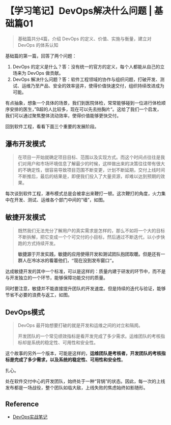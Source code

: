 # 【学习笔记】DevOps解决什么问题 | 基础篇01

> 基础篇共分4篇，介绍 DevOps 的定义、价值、实施与衡量，建立对 DevOps 的体系认知

基础篇的第一篇，回答了两个问题：

1. DevOps 的定义是什么？答：没有统一的官方的定义，每个人都能从自己的立场来为 DevOps 做贡献。
2. DevOps 解决什么问题？答：软件工程领域的协作与组织问题，打破开发、测试、运维乃至产品、安全的效率竖井，使得价值快速交付，组织持续改进成为可能。

有点抽象，想象一个具体的场景，我们到医院体检，常常能够碰到一位进行体检顺序安排的医生，”B超的人比较多，现在可以先去拍胸片“。这给了我们一个启发，我们可以通过聚焦整体流动效率，使得价值能够更快交付。

回到软件工程，看看下面三个重要的发展阶段。

## 瀑布开发模式

> 在项目一开始就确定项目目标、范围以及实现方式。而这个时间点往往是我们对用户和市场环境信息了解最少的时候，这样做出来的决策往往带有很大的不确定性，很容易导致项目范围不断变更，计划不断延期，交付上线时间不断推后，最后的结果是，即便我们投入了大量资源，却难以达到预期的效果。
>

每次谈到软件工程，瀑布模式总是会被拿出来鞭打一顿。这次鞭打的角度，火力集中在开发、测试、运维各个部门中间的“墙”，如图。



## 敏捷开发模式

> 既然我们无法充分了解用户的真实需求是怎样的，那么不如将一个大的目标不断拆解，把它变成一个个可交付的小目标，然后通过不断迭代，以小步快跑的方式持续开发。
>
> **敏捷源于开发实践，敏捷的应用使得开发和测试团队抱团取暖。但是还有一群人在冷冰冰的看着他们，“现在没到发布窗口”。**

达成敏捷开发的其中一个标准，可以是这样的：质量内建于研发的环节中，而不是与开发独立的一个环节，能够保障功能交付的质量。

同时要注意，敏捷并不能直接提升团队的开发速度。但是持续的迭代与验证，能够节省不必要的浪费与返工，如图。

## DevOps模式

> DevOps 最开始想要打破的就是开发和运维之间的对立和隔阂。
>
> 开发团队的一个常见绩效指标是看开发完成了多少需求。运维团队的考核指标却是系统的稳定性、可用性和安全性。

这个故事的另外一个版本，可能是这样的，**运维团队是考核者，开发团队的考核指标是完成了多少需求，以及系统的稳定性、可用性和安全性**。

扎心。

处在软件交付中心的开发团队，始终处于一种“背锅”的状态。因此，每一次的上线发布都是一场战役，整个团队如临大敌，上线失败的焦虑始终如影随形。



## Reference

- [DevOps实战笔记](https://time.geekbang.org/column/intro/235?code=GC0JpoFVv4WPkRF1zJR2ApOvhfke36rvSRJoaCEOd50%3D&utm_term=SPoster)